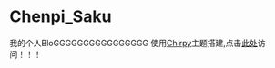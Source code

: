 # Chenpi_Saku
我的个人BloGGGGGGGGGGGGGGGG
使用[Chirpy](https://github.com/cotes2020/jekyll-theme-chirpy/)主题搭建,点击[此处](https://chenpi-sakura.github.io/)访问！！！
